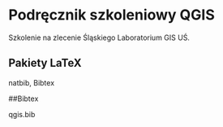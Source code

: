 # Podręcznik szkoleniowy QGIS
Szkolenie na zlecenie Śląskiego Laboratorium GIS UŚ.

## Pakiety LaTeX

natbib, Bibtex

##Bibtex

qgis.bib
